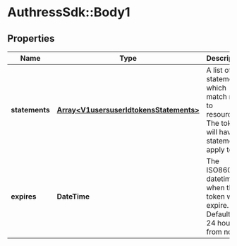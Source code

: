 # AuthressSdk::Body1

## Properties
Name | Type | Description | Notes
------------ | ------------- | ------------- | -------------
**statements** | [**Array&lt;V1usersuserIdtokensStatements&gt;**](V1usersuserIdtokensStatements.md) | A list of statements which match roles to resources. The token will have all statements apply to it. | 
**expires** | **DateTime** | The ISO8601 datetime when the token will expire. Default is 24 hours from now. | 

